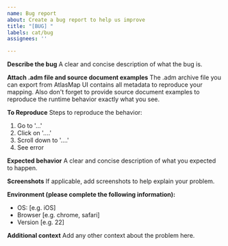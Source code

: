```yaml
---
name: Bug report
about: Create a bug report to help us improve
title: "[BUG] "
labels: cat/bug
assignees: ''

---
```


**Describe the bug**
A clear and concise description of what the bug is.

**Attach .adm file and source document examples**
The .adm archive file you can export from AtlasMap UI contains all metadata to reproduce your mapping. Also don't forget to provide source document examples to reproduce the runtime behavior exactly what you see.
 
**To Reproduce**
Steps to reproduce the behavior:
1. Go to '...'
2. Click on '....'
3. Scroll down to '....'
4. See error

**Expected behavior**
A clear and concise description of what you expected to happen.

**Screenshots**
If applicable, add screenshots to help explain your problem.

**Environment (please complete the following information):**
 - OS: [e.g. iOS]
 - Browser [e.g. chrome, safari]
 - Version [e.g. 22]

**Additional context**
Add any other context about the problem here.
